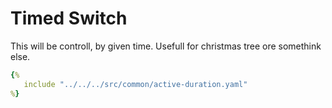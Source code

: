 # Timed Switch

This will be controll, by given time. Usefull for christmas tree ore somethink else.

```yaml
{%
   include "../../../src/common/active-duration.yaml"
%}
```
